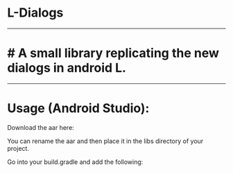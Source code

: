 # L-Dialogs

* * *

# # A small library replicating the new dialogs in android L.
* * *

# Usage (Android Studio):

Download the aar here:

You can rename the aar and then place it in the libs directory of your project.

Go into your build.gradle and add the following:
